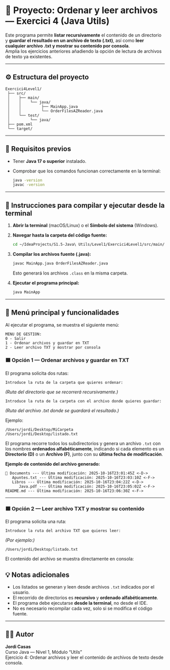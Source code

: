 # 🧾 Proyecto: Ordenar y leer archivos — Exercici 4 (Java Utils)

Este programa permite **listar recursivamente** el contenido de un directorio y **guardar el resultado en un archivo de texto (.txt)**, así como **leer cualquier archivo .txt y mostrar su contenido por consola**.  
Amplía los ejercicios anteriores añadiendo la opción de lectura de archivos de texto ya existentes.

---

## ⚙️ Estructura del proyecto

```
Exercici4Level1/
 ├── src/
 │    ├── main/
 │    │    └── java/
 │    │         ├── MainApp.java
 │    │         └── OrderFilesAZReader.java
 │    └── test/
 │         └── java/
 ├── pom.xml
 └── target/
```

---

## 🧭 Requisitos previos

- Tener **Java 17 o superior** instalado.  
- Comprobar que los comandos funcionan correctamente en la terminal:

  ```bash
  java -version
  javac -version
  ```

---

## 🏁 Instrucciones para compilar y ejecutar desde la terminal

1. **Abrir la terminal** (macOS/Linux) o el **Símbolo del sistema** (Windows).

2. **Navegar hasta la carpeta del código fuente:**

   ```bash
   cd ~/IdeaProjects/S1.5-Java\ Utils/Level1/Exercici4Level1/src/main/java
   ```

3. **Compilar los archivos fuente (.java):**

   ```bash
   javac MainApp.java OrderFilesAZReader.java
   ```

   Esto generará los archivos `.class` en la misma carpeta.

4. **Ejecutar el programa principal:**

   ```bash
   java MainApp
   ```

---

## 🧩 Menú principal y funcionalidades

Al ejecutar el programa, se muestra el siguiente menú:

```
MENU DE GESTION:
0 - Salir
1 - Ordenar archivos y guardar en TXT
2 - Leer archivo TXT y mostrar por consola
```

### 🟦 Opción 1 — Ordenar archivos y guardar en TXT

El programa solicita dos rutas:

```
Introduce la ruta de la carpeta que quieres ordenar:
```
*(Ruta del directorio que se recorrerá recursivamente.)*

```
Introduce la ruta de la carpeta con el archivo donde quieres guardar:
```
*(Ruta del archivo .txt donde se guardará el resultado.)*

Ejemplo:

```
/Users/jordi/Desktop/MiCarpeta
/Users/jordi/Desktop/listado.txt
```

El programa recorre todos los subdirectorios y genera un archivo `.txt` con los nombres **ordenados alfabéticamente**, indicando si cada elemento es un **Directorio (D)** o un **Archivo (F)**, junto con su **última fecha de modificación**.

**Ejemplo de contenido del archivo generado:**

```
📁 Documents --- Última modificación: 2025-10-16T23:01:45Z <-D->
   Apuntes.txt --- Última modificación: 2025-10-16T23:03:10Z <-F->
   Libros --- Última modificación: 2025-10-16T23:04:22Z <-D->
      Java.pdf --- Última modificación: 2025-10-16T23:05:02Z <-F->
README.md --- Última modificación: 2025-10-16T23:06:30Z <-F->
```

---

### 🟩 Opción 2 — Leer archivo TXT y mostrar su contenido

El programa solicita una ruta:

```
Introduce la ruta del archivo TXT que quieres leer:
```

*(Por ejemplo:)*

```
/Users/jordi/Desktop/listado.txt
```

El contenido del archivo se muestra directamente en consola:


## 💡 Notas adicionales

- Los listados se generan y leen desde archivos `.txt` indicados por el usuario.  
- El recorrido de directorios es **recursivo** y **ordenado alfabéticamente**.  
- El programa debe ejecutarse **desde la terminal**, no desde el IDE.  
- No es necesario recompilar cada vez, solo si se modifica el código fuente.

---

## 👨‍💻 Autor

**Jordi Casas**  
Curso Java — Nivel 1, Módulo “Utils”  
Ejercicio 4: Ordenar archivos y leer el contenido de archivos de texto desde consola.

